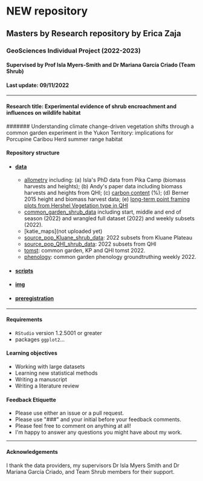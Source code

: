 # NEW repository
## Masters by Research repository by Erica Zaja
### GeoSciences Individual Project (2022-2023)
#### Supervised by Prof Isla Myers-Smith and Dr Mariana García Criado (Team Shrub)
#### Last update: 09/11/2022
*******

#### Research title: Experimental evidence of shrub encroachment and influences on wildlife habitat

####### Understanding climate change-driven vegetation shifts through a common garden experiment in the Yukon Territory: implications for Porcupine Caribou Herd summer range habitat 

 
#### Repository structure

- #### [data](https://github.com/ericazaja/MSc_ZAJA_2022/tree/main/data)
    - [allometry](https://github.com/ericazaja/NEW_MSC_ZAJA_2022/tree/main/data/allometry) including: (a) Isla's PhD data from Pika Camp (biomass harvests and heights); (b) Andy's paper data including biomass harvests and heights from QHI; (c) [carbon content](https://github.com/ericazaja/NEW_MSC_ZAJA_2022/tree/main/data/allometry/carbon) (%); (d) Berner 2015 height and biomass harvest data; (e) [long-term point framing plots from Hershel Vegetation type in QHI](https://github.com/ericazaja/NEW_MSC_ZAJA_2022/blob/main/data/allometry/qhi-1999-2022-clean-nov22.csv)
    - [common_garden_shrub_data](https://github.com/ericazaja/NEW_MSC_ZAJA_2022/tree/main/data/common_garden_shrub_data) including start, middle and end of season (2022) and wrangled full dataset (2022) and weekly subsets (2022).
    - [katie_maps](not uploaded yet)
    - [source_pop_Kluane_shrub_data](https://github.com/ericazaja/NEW_MSC_ZAJA_2022/tree/main/data/source_pop_Kluane_shrub_data): 2022 subsets from Kluane Plateau
    - [source_pop_QHI_shrub_data](https://github.com/ericazaja/NEW_MSC_ZAJA_2022/tree/main/data/source_pop_QHI_shrub_data): 2022 subsets from QHI
    - [tomst](https://github.com/ericazaja/NEW_MSC_ZAJA_2022/tree/main/data/tomst): common garden, KP and QHI tomst 2022.
    - [phenology](https://github.com/ericazaja/NEW_MSC_ZAJA_2022/tree/main/data/phenology): common garden phenology groundtruthing weekly 2022.
    
    
- #### [scripts](https://github.com/ericazaja/MSc_ZAJA_2022/tree/main/scripts)
- #### [img]()
- #### [preregistration]()

*******

#### Requirements
- `RStudio` version 1.2.5001 or greater
- packages `ggplot2`...

#### Learning objectives
- Working with large datasets
- Learning new statistical methods
- Writing a manuscript
- Writing a literature review 

#### Feedback Etiquette

- Please use either an issue or a pull request.
- Please use "###" and your initial before your feedback comments.
- Please feel free to comment on anything at all! 
- I'm happy to answer any questions you might have about my work.

*******

#### Acknowledgements
I thank the data providers, my supervisors Dr Isla Myers Smith and Dr Mariana García Criado, and Team Shrub members for their support. 


